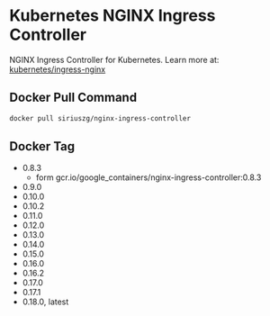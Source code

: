 # Kubernetes NGINX Ingress Controller

NGINX Ingress Controller for Kubernetes.
Learn more at: [kubernetes/ingress-nginx](https://github.com/kubernetes/ingress-nginx)

## Docker Pull Command

```bash
docker pull siriuszg/nginx-ingress-controller
```

## Docker Tag

* 0.8.3
  * form gcr.io/google_containers/nginx-ingress-controller:0.8.3
* 0.9.0
* 0.10.0
* 0.10.2
* 0.11.0
* 0.12.0
* 0.13.0
* 0.14.0
* 0.15.0
* 0.16.0
* 0.16.2
* 0.17.0
* 0.17.1
* 0.18.0, latest
